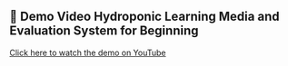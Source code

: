 ## 🎥 Demo Video  Hydroponic Learning Media and Evaluation System for Beginning 

[Click here to watch the demo on YouTube](https://youtu.be/watch?v=L53ltObvfTU)

